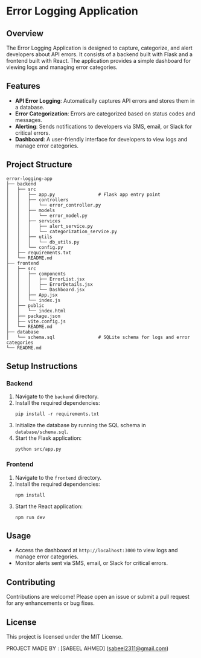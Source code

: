 # Error Logging Application

## Overview
The Error Logging Application is designed to capture, categorize, and alert developers about API errors. It consists of a backend built with Flask and a frontend built with React. The application provides a simple dashboard for viewing logs and managing error categories.

## Features
- **API Error Logging**: Automatically captures API errors and stores them in a database.
- **Error Categorization**: Errors are categorized based on status codes and messages.
- **Alerting**: Sends notifications to developers via SMS, email, or Slack for critical errors.
- **Dashboard**: A user-friendly interface for developers to view logs and manage error categories.

## Project Structure
```
error-logging-app
├── backend
│   ├── src
│   │   ├── app.py                # Flask app entry point
│   │   ├── controllers
│   │   │   └── error_controller.py
│   │   ├── models
│   │   │   └── error_model.py
│   │   ├── services
│   │   │   ├── alert_service.py
│   │   │   └── categorization_service.py
│   │   ├── utils
│   │   │   └── db_utils.py
│   │   └── config.py
│   ├── requirements.txt
│   └── README.md
├── frontend
│   ├── src
│   │   ├── components
│   │   │   ├── ErrorList.jsx
│   │   │   ├── ErrorDetails.jsx
│   │   │   └── Dashboard.jsx
│   │   ├── App.jsx
│   │   └── index.js
│   ├── public
│   │   └── index.html
│   ├── package.json
│   ├── vite.config.js
│   └── README.md
├── database
│   └── schema.sql                # SQLite schema for logs and error categories
└── README.md
```

## Setup Instructions

### Backend
1. Navigate to the `backend` directory.
2. Install the required dependencies:
   ```
   pip install -r requirements.txt
   ```
3. Initialize the database by running the SQL schema in `database/schema.sql`.
4. Start the Flask application:
   ```
   python src/app.py
   ```

### Frontend
1. Navigate to the `frontend` directory.
2. Install the required dependencies:
   ```
   npm install
   ```
3. Start the React application:
   ```
   npm run dev
   ```

## Usage
- Access the dashboard at `http://localhost:3000` to view logs and manage error categories.
- Monitor alerts sent via SMS, email, or Slack for critical errors.

## Contributing
Contributions are welcome! Please open an issue or submit a pull request for any enhancements or bug fixes.

## License
This project is licensed under the MIT License.

PROJECT MADE BY : [SABEEL AHMED] (sabeel2311@gmail.com)
